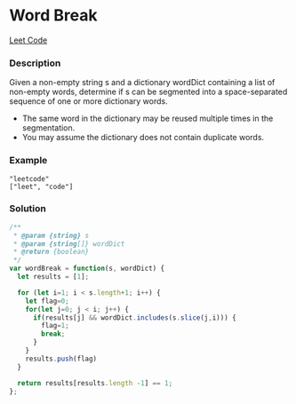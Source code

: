 # Word Break

[Leet Code](https://leetcode.com/problems/word-break/description/)

### Description
Given a non-empty string s and a dictionary wordDict containing a list of non-empty words, determine if s can be segmented into a space-separated sequence of one or more dictionary words.

- The same word in the dictionary may be reused multiple times in the segmentation.
- You may assume the dictionary does not contain duplicate words.

### Example
```
"leetcode"
["leet", "code"]
```

### Solution
```js
/**
 * @param {string} s
 * @param {string[]} wordDict
 * @return {boolean}
 */
var wordBreak = function(s, wordDict) {
  let results = [1];

  for (let i=1; i < s.length+1; i++) {
    let flag=0;
    for(let j=0; j < i; j++) {
      if(results[j] && wordDict.includes(s.slice(j,i))) {
        flag=1;
        break;
      }
    }
    results.push(flag)
  }

  return results[results.length -1] == 1;
};
```
